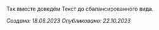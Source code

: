 Так вместе доведём Текст до сбалансированного вида.

*Создано: 18.06.2023 Опубликовано: 22.10.2023*
